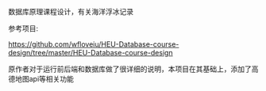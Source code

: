 数据库原理课程设计，有关海洋浮冰记录

参考项目: 

https://github.com/wfloveiu/HEU-Database-course-design/tree/master/HEU-Database-course-design

原作者对于运行前后端和数据库做了很详细的说明，本项目在其基础上，添加了高德地图api等相关功能
